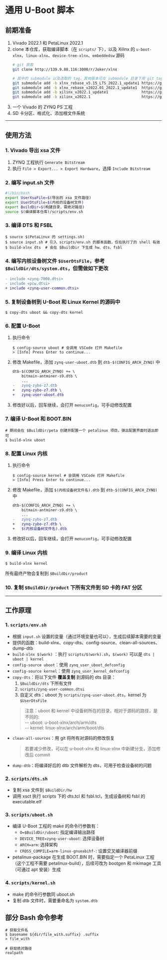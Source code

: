 # 通用 U-Boot 脚本

## 前期准备
1. Vivado 2022.1 和 PetaLinux 2022.1
2. clone 本仓库，获取编译脚本（在 `scripts/` 下），以及 Xilinx 的 `u-boot-xlnx`、`linux-xlnx`、`device-tree-xlnx`、`embeddedsw` 源码
    ```bash
    # git 获取
    git clone http://139.9.88.116:3000/r/Joker/xlnx

    # 其中的 submodule 以及选取的 tag，其他版本可在 submodule 目录下用 git tags 查看
    git submodule add -b xlnx_rebase_v5.15_LTS_2022.1_update1 https://github.com/Xilinx/linux-xlnx.git
    git submodule add -b xlnx_rebase_v2022.01_2022.1_update1  https://github.com/Xilinx/u-boot-xlnx.git
    git submodule add -b xilinx_v2022.1_update1               https://github.com/Xilinx/device-tree-xlnx.git
    git submodule add -b xilinx_v2022.1                       https://github.com/Xilinx/embeddedsw.git
    ```
3. 一个 Vivado 的 ZYNQ PS 工程
4. SD 卡分区、格式化、添加根文件系统

---

## 使用方法
### 1. Vivado 导出 xsa 文件
1. ZYNQ 工程执行 `Generate Bitstream`
2. 执行 `File > Export... > Export Hardware`，选择 `Include Bitstream`

### 2. 编写 input.sh 文件
```bash
#!/bin/bash
export UserXsaFile=$(导出的 xsa 文件路径)
export UserDtsFile=$(内核的设备树文件)
export BuildDir=$(构建目录，需绝对路径)
source $(编译脚本仓库)/scripts/env.sh
```

### 3. 编译 DTS 和 FSBL
```shell
$ source $(PetaLinux 的 settings.sh)
$ source input.sh # 引入 scripts/env.sh 的脚本函数，仅在执行了的 shell 有效
$ build-xlnx dts  # 会在 $BuildDir 下生成 hw、dts、fsbl
```

### 4. 编写内核设备树文件 `$UserDtsFile`，参考 `$BuildDir/dts/system.dts`，但需做如下更改
```diff
- include <zynq-7000.dtsi>
- include <pcw.dtsi>
+ include <zynq-user-common.dtsi>
```

### 5. 复制设备树到 U-Boot 和 Linux Kernel 的源码中
```shell
$ copy-dts uboot && copy-dts kernel
```

### 6. 配置 U-Boot
1. 执行命令
    ```shell
    $ config-source uboot # 会调用 VSCode 打开 Makefile
    > [Info] Press Enter to continue...
    ```
2. 修改 Makefile，添加 `zynq-user-uboot.dtb` 到 `dtb-$(CONFIG_ARCH_ZYNQ)` 中
    ```diff
    dtb-$(CONFIG_ARCH_ZYNQ) += \
        bitmain-antminer-s9.dtb \
        ...
    -   zynq-zybo-z7.dtb
    +   zynq-zybo-z7.dtb \
    +   zynq-user-uboot.dtb
    ```
3. 修改好以后，回车继续，会打开 `menuconfig`，可手动修改配置

### 7. 编译 U-Boot 和 BOOT.BIN
```shell
# 期间会在 $BuildDir/peta 创建并配置一个 petalinux 项目，弹出配置界面时退出即可
$ build-xlnx uboot
```

### 8. 配置 Linux 内核
1. 执行命令
    ```shell
    $ config-source kernel # 会调用 VSCode 打开 Makefile
    > [Info] Press Enter to continue...
    ```
2. 修改 Makefile，添加 `$(内核设备树文件名).dtb` 到 `dtb-$(CONFIG_ARCH_ZYNQ)` 中
    ```diff
    dtb-$(CONFIG_ARCH_ZYNQ) += \
        bitmain-antminer-s9.dtb \
        ...
    -   zynq-zybo-z7.dtb
    +   zynq-zybo-z7.dtb \
    +   $(内核设备树文件名).dtb
    ```
3. 修改好以后，回车继续，会打开 `menuconfig`，可手动修改配置

### 9. 编译 Linux 内核
```shell
$ build-xlnx kernel
```
所有最终产物会复制到 `$BuildDir/product`

### 10. 复制 `$BuildDir/product` 下所有文件到 SD 卡的 FAT 分区

---

## 工作原理

### 1. `scripts/env.sh`
* 根据 `input.sh` 设置的变量（通过环境变量也可以），生成后续脚本需要的变量
* 提供的函数：build-xlnx、copy-dts、config-source、clean-all-sources、dump-dtb
* `build-xlnx $(work)` ：执行 `scripts/$(work).sh`，`$(work)` 可以是 `dts | uboot | kernel`
* `config-source uboot`：使用 `zynq_user_uboot_defconfig`
* `config-source kernel`：使用 `zynq_user_kernel_defconfig`
* `copy-dts`：将以下文件 **覆盖复制** 到源码的 dts 目录：
    1. `$BuildDir/dts` 下所有文件
    2. `scripts/zynq-user-common.dtsi`
    3. 自定义 dts：uboot 为 `scripts/zynq-user-uboot.dts`，kernel 为 `$UserDtsFile`
    > 注意：uboot 和 kernel 中设备树所在的目录，相对于源码的路径，是不同的:  
    > -- uboot: u-boot-xlnx/arch/arm/dts  
    > -- kernel: linux-xlnx/arch/arm/boot/dts  
* `clean-all-sources`：用 git 将所有对源码的修改恢复
    > 若要减少修改，可以在 u-boot-xlnx 和 linux-xlnx 中新建分支，添加修改后 commit
* `dump-dtb`：将编译好后的 dtb 文件解析为 dts，可用于检查设备树的问题

### 2. `scripts/dts.sh`
* 复制 xsa 文件到 `$BuildDir/hw`
* 调用 xsct 执行 scripts 下的 dts.tcl 和 fsbl.tcl，生成设备树和 fsbl 的 executable.elf

### 3. `scripts/uboot.sh`
* 编译 U-Boot 工程的 make 的命令行参数有：
    * `O=$BuildDir/uboot`: 指定编译输出路径
    * `DEVICE_TREE=zynq-user-uboot`: 选择设备树
    * `ARCH=arm`: 选择架构
    * `CROSS_COMPILE=arm-linux-gnueabihf-`: 设置交叉编译器前缀
* petalinux-package 在生成 BOOT.BIN 时，需要指定一个 PetaLinux 工程（这个工程不需要 petalinux-build），后续可改为 bootgen 和 mkimage 工具（可通过 apt 安装）生成

### 4. `scripts/kernel.sh`
* make 的命令行参数同 uboot.sh
* 复制 dtb 文件时，需要重命名为 `system.dtb`

## 部分 Bash 命令参考
```shell
# 获取文件名
$ basename ${dir/file_with.suffix} .suffix
> file_with

# 获取绝对路径
realpath 
```